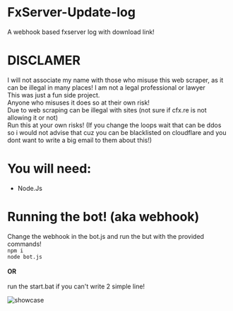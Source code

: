 # FxServer-Update-log
A webhook based fxserver log with download link!

# DISCLAMER
I will not associate my name with those who misuse this web scraper, as it can be illegal in many places! I am not a legal professional or lawyer <br />
This was just a fun side project. <br />
Anyone who misuses it does so at their own risk! <br />
Due to web scraping can be illegal with sites (not sure if cfx.re is not allowing it or not) <br />
Run this at your own risks! (If you change the loops wait that can be ddos so i would not advise that cuz you can be blacklisted on cloudflare and you dont want to write a big email to them about this!)

# You will need:
- Node.Js <br />
# Running the bot! (aka webhook)
Change the webhook in the bot.js and run the but with the provided commands! <br />
``` npm i ``` <br />
```node bot.js``` <br />
<br />
**OR** <br />
<br />
run the start.bat if you can't write 2 simple line!


![showcase](https://i.imgur.com/76g6zVQ.png)
